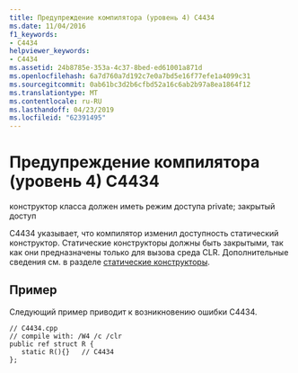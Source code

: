 ```yaml
---
title: Предупреждение компилятора (уровень 4) C4434
ms.date: 11/04/2016
f1_keywords:
- C4434
helpviewer_keywords:
- C4434
ms.assetid: 24b8785e-353a-4c37-8bed-ed61001a871d
ms.openlocfilehash: 6a7d760a7d192c7e0a7bd5e16f77efe1a4099c31
ms.sourcegitcommit: 0ab61bc3d2b6cfbd52a16c6ab2b97a8ea1864f12
ms.translationtype: MT
ms.contentlocale: ru-RU
ms.lasthandoff: 04/23/2019
ms.locfileid: "62391495"
---
```

# <a name="compiler-warning-level-4-c4434"></a>Предупреждение компилятора (уровень 4) C4434

конструктор класса должен иметь режим доступа private; закрытый доступ

C4434 указывает, что компилятор изменил доступность статический конструктор. Статические конструкторы должны быть закрытыми, так как они предназначены только для вызова среда CLR. Дополнительные сведения см. в разделе [статические конструкторы](../../dotnet/how-to-define-and-consume-classes-and-structs-cpp-cli.md#BKMK_Static_constructors).

## <a name="example"></a>Пример

Следующий пример приводит к возникновению ошибки C4434.

```
// C4434.cpp
// compile with: /W4 /c /clr
public ref struct R {
   static R(){}   // C4434
};
```